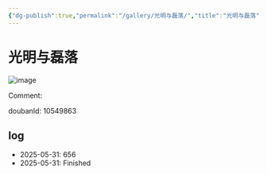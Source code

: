 ```yaml
---
{"dg-publish":true,"permalink":"/gallery/光明与磊落/","title":"光明与磊落","created":"2025-06-02T12:37:17.179+08:00"}
---
```



# 光明与磊落

![image](https://hiraeth-picbed.oss-cn-beijing.aliyuncs.com/20250531154323.webp)

Comment: 



doubanId: 10549863

## log

- 2025-05-31: 656
- 2025-05-31: Finished
